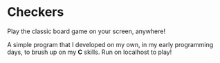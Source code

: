 # Checkers

Play the classic board game on your screen, anywhere!

A simple program that I developed on my own, in my early programming days, to brush up on my **C** skills. Run on localhost to play!
